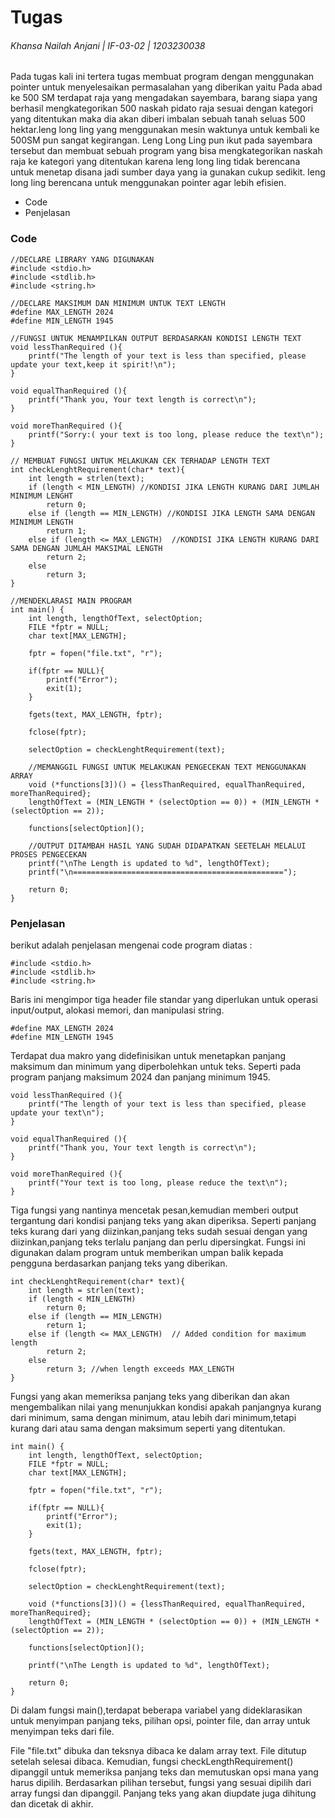 # Tugas
###### _Khansa Nailah Anjani | IF-03-02 | 1203230038_

Pada tugas kali ini tertera tugas membuat program dengan menggunakan pointer untuk menyelesaikan permasalahan yang diberikan yaitu Pada abad ke 500 SM terdapat raja yang mengadakan sayembara, barang siapa yang berhasil mengkategorikan 500 naskah pidato raja sesuai dengan kategori yang ditentukan maka dia akan diberi imbalan sebuah tanah seluas 500 hektar.leng long ling yang menggunakan mesin waktunya untuk kembali ke 500SM pun sangat kegirangan. Leng Long Ling pun ikut pada sayembara tersebut dan membuat sebuah program yang bisa mengkategorikan naskah raja ke kategori yang ditentukan karena leng long ling tidak berencana untuk menetap disana jadi sumber daya yang ia gunakan cukup sedikit. leng long ling berencana untuk menggunakan pointer agar lebih efisien.


- Code
- Penjelasan


### Code

```
//DECLARE LIBRARY YANG DIGUNAKAN 
#include <stdio.h>
#include <stdlib.h>
#include <string.h>

//DECLARE MAKSIMUM DAN MINIMUM UNTUK TEXT LENGTH
#define MAX_LENGTH 2024
#define MIN_LENGTH 1945

//FUNGSI UNTUK MENAMPILKAN OUTPUT BERDASARKAN KONDISI LENGTH TEXT 
void lessThanRequired (){
    printf("The length of your text is less than specified, please update your text,keep it spirit!\n");
}

void equalThanRequired (){
    printf("Thank you, Your text length is correct\n");
}

void moreThanRequired (){
    printf("Sorry:( your text is too long, please reduce the text\n");
}

// MEMBUAT FUNGSI UNTUK MELAKUKAN CEK TERHADAP LENGTH TEXT
int checkLenghtRequirement(char* text){
    int length = strlen(text);
    if (length < MIN_LENGTH) //KONDISI JIKA LENGTH KURANG DARI JUMLAH MINIMUM LENGHT 
        return 0;
    else if (length == MIN_LENGTH) //KONDISI JIKA LENGTH SAMA DENGAN MINIMUM LENGTH
        return 1;
    else if (length <= MAX_LENGTH)  //KONDISI JIKA LENGTH KURANG DARI SAMA DENGAN JUMLAH MAKSIMAL LENGTH
        return 2;
    else
        return 3; 
}

//MENDEKLARASI MAIN PROGRAM 
int main() {
    int length, lengthOfText, selectOption;
    FILE *fptr = NULL;
    char text[MAX_LENGTH];

    fptr = fopen("file.txt", "r");

    if(fptr == NULL){
        printf("Error");
        exit(1);
    }

    fgets(text, MAX_LENGTH, fptr);

    fclose(fptr);

    selectOption = checkLenghtRequirement(text);

    //MEMANGGIL FUNGSI UNTUK MELAKUKAN PENGECEKAN TEXT MENGGUNAKAN ARRAY 
    void (*functions[3])() = {lessThanRequired, equalThanRequired, moreThanRequired};
    lengthOfText = (MIN_LENGTH * (selectOption == 0)) + (MIN_LENGTH * (selectOption == 2));

    functions[selectOption]();

    //OUTPUT DITAMBAH HASIL YANG SUDAH DIDAPATKAN SEETELAH MELALUI PROSES PENGECEKAN 
    printf("\nThe Length is updated to %d", lengthOfText);
    printf("\n===============================================");

    return 0;
}
```



### Penjelasan

berikut adalah penjelasan mengenai code program diatas :

```
#include <stdio.h>
#include <stdlib.h>
#include <string.h> 
```
Baris ini mengimpor tiga header file standar yang diperlukan untuk operasi input/output, alokasi memori, dan manipulasi string.

```
#define MAX_LENGTH 2024
#define MIN_LENGTH 1945
```
Terdapat dua makro yang didefinisikan untuk menetapkan panjang maksimum dan minimum yang diperbolehkan untuk teks. Seperti pada program panjang maksimum 2024 dan panjang minimum 1945.

```
void lessThanRequired (){
    printf("The length of your text is less than specified, please update your text\n");
}

void equalThanRequired (){
    printf("Thank you, Your text length is correct\n");
}

void moreThanRequired (){
    printf("Your text is too long, please reduce the text\n");
}
```
Tiga fungsi yang nantinya mencetak pesan,kemudian memberi output tergantung dari kondisi panjang teks yang akan diperiksa. Seperti panjang teks kurang dari yang diizinkan,panjang teks sudah sesuai dengan yang diizinkan,panjang teks terlalu panjang dan perlu dipersingkat. Fungsi ini digunakan dalam program untuk memberikan umpan balik kepada pengguna berdasarkan panjang teks yang diberikan.

```
int checkLenghtRequirement(char* text){
    int length = strlen(text);
    if (length < MIN_LENGTH)
        return 0;
    else if (length == MIN_LENGTH)
        return 1;
    else if (length <= MAX_LENGTH)  // Added condition for maximum length
        return 2;
    else
        return 3; //when length exceeds MAX_LENGTH
}
```
Fungsi yang akan memeriksa panjang teks yang diberikan dan akan mengembalikan nilai yang menunjukkan kondisi apakah panjangnya kurang dari minimum, sama dengan minimum, atau lebih dari minimum,tetapi kurang dari atau sama dengan maksimum seperti yang ditentukan.

```
int main() {
    int length, lengthOfText, selectOption;
    FILE *fptr = NULL;
    char text[MAX_LENGTH];

    fptr = fopen("file.txt", "r");

    if(fptr == NULL){
        printf("Error");
        exit(1);
    }

    fgets(text, MAX_LENGTH, fptr);

    fclose(fptr);

    selectOption = checkLenghtRequirement(text);

    void (*functions[3])() = {lessThanRequired, equalThanRequired, moreThanRequired};
    lengthOfText = (MIN_LENGTH * (selectOption == 0)) + (MIN_LENGTH * (selectOption == 2));

    functions[selectOption]();

    printf("\nThe Length is updated to %d", lengthOfText);

    return 0;
}
```
Di dalam fungsi main(),terdapat beberapa variabel yang dideklarasikan untuk menyimpan panjang teks, pilihan opsi, pointer file, dan array untuk menyimpan teks dari file.

File "file.txt" dibuka dan teksnya dibaca ke dalam array text. File ditutup setelah selesai dibaca. 
Kemudian, fungsi checkLengthRequirement() dipanggil untuk memeriksa panjang teks dan memutuskan opsi mana yang harus dipilih. Berdasarkan pilihan tersebut, fungsi yang sesuai dipilih dari array fungsi dan dipanggil. Panjang teks yang akan diupdate juga dihitung dan dicetak di akhir.

[//]: # (These are reference links used in the body of this note and get stripped out when the markdown processor does its job. There is no need to format nicely because it shouldn't be seen. Thanks SO - http://stackoverflow.com/questions/4823468/store-comments-in-markdown-syntax)

   [dill]: <https://github.com/joemccann/dillinger>
   [git-repo-url]: <https://github.com/joemccann/dillinger.git>
   [john gruber]: <http://daringfireball.net>
   [df1]: <http://daringfireball.net/projects/markdown/>
   [markdown-it]: <https://github.com/markdown-it/markdown-it>
   [Ace Editor]: <http://ace.ajax.org>
   [node.js]: <http://nodejs.org>
   [Twitter Bootstrap]: <http://twitter.github.com/bootstrap/>
   [jQuery]: <http://jquery.com>
   [@tjholowaychuk]: <http://twitter.com/tjholowaychuk>
   [express]: <http://expressjs.com>
   [AngularJS]: <http://angularjs.org>
   [Gulp]: <http://gulpjs.com>

   [PlDb]: <https://github.com/joemccann/dillinger/tree/master/plugins/dropbox/README.md>
   [PlGh]: <https://github.com/joemccann/dillinger/tree/master/plugins/github/README.md>
   [PlGd]: <https://github.com/joemccann/dillinger/tree/master/plugins/googledrive/README.md>
   [PlOd]: <https://github.com/joemccann/dillinger/tree/master/plugins/onedrive/README.md>
   [PlMe]: <https://github.com/joemccann/dillinger/tree/master/plugins/medium/README.md>
   [PlGa]: <https://github.com/RahulHP/dillinger/blob/master/plugins/googleanalytics/README.md>
